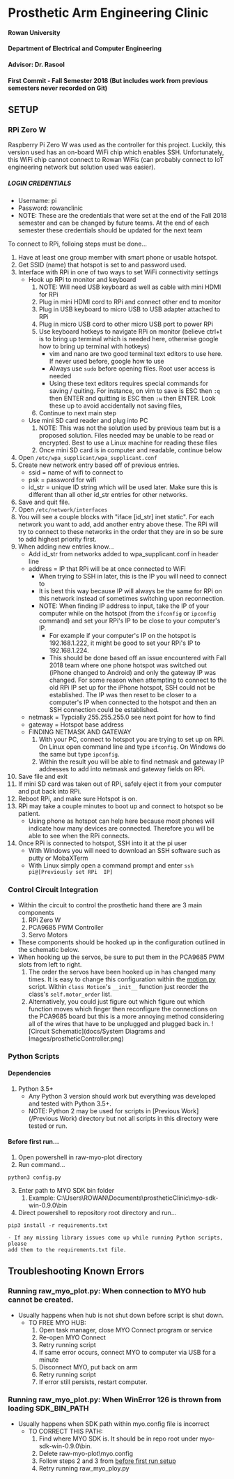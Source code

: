 # Prosthetic Arm Engineering Clinic
#### Rowan University
#### Department of Electrical and Computer Engineering
#### Advisor: Dr. Rasool
#### First Commit - Fall Semester 2018 (But includes work from previous semesters never recorded on Git)

SETUP
-----
### RPi Zero W
Raspberry Pi Zero W was used as the controller for this project. Luckily, this 
version used has an on-board WiFi chip which enables SSH. Unfortunately, 
this WiFi chip cannot connect to Rowan WiFis (can probably connect to IoT engineering 
network but solution used was easier).

##### LOGIN CREDENTIALS
- Username: pi
- Password: rowanclinic
- NOTE: These are the credentials that were set at the end of the Fall 2018 
semester and can be changed by future teams. At the end of each semester 
these credentials should be updated for the next team

To connect to RPi, folloing steps must be done...
1. Have at least one group member with smart phone or usable hotspot.
2. Get SSID (name) that hotspot is set to and password used.
3. Interface with RPi in one of two ways to set WiFi connectivity settings
    - Hook up RPi to monitor and keyboard
        1. NOTE: Will need USB keyboard as well as cable with mini HDMI for RPi 
        2. Plug in mini HDMI cord to RPi and connect other end to monitor 
        3. Plug in USB keyboard to micro USB to USB adapter attached to RPi 
        4. Plug in micro USB cord to other micro USB port to power RPi 
        5. Use keyboard hotkeys to navigate RPi on monitor (believe ctrl+t is 
        to bring up terminal which is needed here, otherwise google how to bring 
        up terminal with hotkeys)
            - vim and nano are two good terminal text editors to use here. If never 
            used before, google how to use
            - Always use `sudo` before opening files. Root user access is needed
            - Using these text editors requires special commands for saving / 
            quiting. For instance, on vim to save is ESC then `:q` then ENTER 
            and quitting is ESC then `:w` then ENTER. Look these up to avoid 
            accidentally not saving files,
        6. Continue to next main step
    - Use mini SD card reader and plug into PC
        1. NOTE: This was not the solution used by previous team but is a proposed 
        solution. Files needed may be unable to be read or encrypted. Best to use 
        a Linux machine for reading these files
        2. Once mini SD card is in computer and readable, continue below
4. Open `/etc/wpa_supplicant/wpa_supplicant.conf`
5. Create new network entry based off of previous entries. 
    - ssid = name of wifi to connect to
    - psk = password for wifi
    - id_str = unique ID string which will be used later. Make sure this is different 
    than all other id_str entries for other networks.
6. Save and quit file. 
7. Open `/etc/network/interfaces`
8. You will see a couple blocks with "iface [id_str] inet static". For each network 
you want to add, add another entry above these. The RPi will try to connect to 
these networks in the order that they are in so be sure to add highest priority first.
9. When adding new entries know...
    - Add id_str from networks added to wpa_supplicant.conf in header line
    - address = IP that RPi will be at once connected to WiFi
        - When trying to SSH in later, this is the IP you will need to connect to
        - It is best this way because IP will always be the same for RPi on this 
        network instead of sometimes switching upon reconnection.
        - NOTE: When finding IP address to input, take the IP of your computer 
        while on the hotspot (from the `ifconfig` or `ipconfig` command) and 
        set your RPi's IP to be close to your computer's IP.
            - For example if your computer's IP on the hotspot is 192.168.1.222, 
            it might be good to set your RPi's IP to 192.168.1.224.
            - This should be done based off an issue encountered with Fall 2018 
            team where one phone hotspot was switched out (iPhone changed to 
            Android) and only the gateway IP was changed. For some reason 
            when attempting to connect to the old RPi IP set up for the iPhone 
            hotspot, SSH could not be established. The IP was then reset to be 
            closer to a computer's IP when connected to the hotspot and then 
            an SSH connection could be established.
    - netmask = Typcially 255.255.255.0 see next point for how to find
    - gateway = Hotspot base address
    - FINDING NETMASK AND GATEWAY
        1. With your PC, connect to hotspot you are trying to set up on RPi. On 
        Linux open command line and type `ifconfig`. On Windows do the same 
        but type `ipconfig`.
        2. Within the result you will be able to find netmask and gateway IP 
        addresses to add into netmask and gateway fields on RPi.
10. Save file and exit
11. If mini SD card was taken out of RPi, safely eject it from your computer and 
put back into RPi.
12. Reboot RPi, and make sure Hotspot is on.
13. RPi may take a couple minutes to boot up and connect to hotspot so be patient.
    - Using phone as hotspot can help here because most phones will indicate 
    how many devices are connected. Therefore you will be able to see when 
    the RPi connects.
14. Once RPi is connected to hotspot, SSH into it at the pi user
    - With Windows you will need to download an SSH software such as putty or 
    MobaXTerm
    - With Linux simply open a command prompt and enter `ssh pi@[Previously set RPi 
    IP]`

### Control Circuit Integration
- Within the circuit to control the prosthetic hand there are 3 main components
    1. RPi Zero W
    2. PCA9685 PWM Controller
    3. Servo Motors
- These components should be hooked up in the configuration outlined in the schematic below.
- When hooking up the servos, be sure to put them in the PCA9685 PWM slots from left to right.
    1. The order the servos have been hooked up in has changed many times. It is 
    easy to change this configuration within the [motion.py](myo-arm-control/motion.py) 
    script. Within `class Motion`'s `__init__` function just reorder the class's 
    `self.motor_order` list.
    2. Alternatively, you could just figure out which figure out which function moves 
    which finger then reconfigure the connections on the PCA9685 board but this 
    is a more annoying method considering all of the wires that have to be unplugged 
    and plugged back in.
![Circuit Schematic](docs/System Diagrams and Images/prostheticController.png)

### Python Scripts
#### Dependencies
1. Python 3.5+
    - Any Python 3 version should work but everything was developed and tested with
    Python 3.5+. 
    - NOTE: Python 2 may be used for scripts in [Previous Work](/Previous Work) 
    directory but not all scripts in this directory were tested or run.

#### Before first run...
1. Open powershell in raw-myo-plot directory
2. Run command...
```
python3 config.py
```
3. Enter path to MYO SDK bin folder
    1. Example: C:\Users\ROWAN\Documents\prostheticClinic\myo-sdk-win-0.9.0\bin
4. Direct powershell to repository root directory and run...
```
pip3 install -r requirements.txt
```
    - If any missing library issues come up while running Python scripts, please
    add them to the requirements.txt file.

Troubleshooting Known Errors
----------------------------
### Running raw_myo_plot.py: When connection to MYO hub cannot be created.
- Usually happens when hub is not shut down before script is shut down.
    - TO FREE MYO HUB:
        1. Open task manager, close MYO Connect program or service
        2. Re-open MYO Connect
        3. Retry running script
        4. If same error occurs, connect MYO to computer via USB for a minute
        5. Disconnect MYO, put back on arm
        6. Retry running script
        7. If error still persists, restart computer.
        
### Running raw_myo_plot.py: When WinError 126 is thrown from loading SDK_BIN_PATH
- Usually happens when SDK path within myo.config file is incorrect
    - TO CORRECT THIS PATH:
        1. Find where MYO SDK is. It should be in repo root under 
        myo-sdk-win-0.9.0\bin.
        2. Delete raw-myo-plot\myo.config
        3. Follow steps 2 and 3 from [before first run setup](#before-first-run...)
        4. Retry running raw_myo_ploy.py